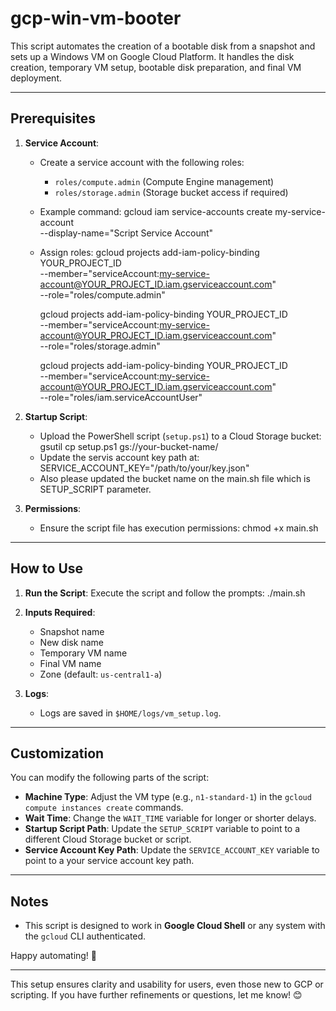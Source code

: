 # gcp-win-vm-booter
This script automates the creation of a bootable disk from a snapshot and sets up a Windows VM on Google Cloud Platform. It handles the disk creation, temporary VM setup, bootable disk preparation, and final VM deployment.

---

## Prerequisites

   
1. **Service Account**:
   - Create a service account with the following roles:
     - `roles/compute.admin` (Compute Engine management)
     - `roles/storage.admin` (Storage bucket access if required)
   - Example command:
     gcloud iam service-accounts create my-service-account \
         --display-name="Script Service Account"

   - Assign roles:
     gcloud projects add-iam-policy-binding YOUR_PROJECT_ID \
         --member="serviceAccount:my-service-account@YOUR_PROJECT_ID.iam.gserviceaccount.com" \
         --role="roles/compute.admin"

     gcloud projects add-iam-policy-binding YOUR_PROJECT_ID \
         --member="serviceAccount:my-service-account@YOUR_PROJECT_ID.iam.gserviceaccount.com" \
         --role="roles/storage.admin"
     
     gcloud projects add-iam-policy-binding YOUR_PROJECT_ID \
         --member="serviceAccount:my-service-account@YOUR_PROJECT_ID.iam.gserviceaccount.com" \
         --role="roles/iam.serviceAccountUser"

2. **Startup Script**:
   - Upload the PowerShell script (`setup.ps1`) to a Cloud Storage bucket:
     gsutil cp setup.ps1 gs://your-bucket-name/
   - Update the servis account key path at: SERVICE_ACCOUNT_KEY="/path/to/your/key.json"
   - Also please updated the bucket name on the main.sh file which is SETUP_SCRIPT parameter.


3. **Permissions**:
   - Ensure the script file has execution permissions:
     chmod +x main.sh
---

## How to Use

1. **Run the Script**:
   Execute the script and follow the prompts:
   ./main.sh
   
2. **Inputs Required**:
   - Snapshot name
   - New disk name
   - Temporary VM name
   - Final VM name
   - Zone (default: `us-central1-a`)

3. **Logs**:
   - Logs are saved in `$HOME/logs/vm_setup.log`.

---

## Customization

You can modify the following parts of the script:
- **Machine Type**: Adjust the VM type (e.g., `n1-standard-1`) in the `gcloud compute instances create` commands.
- **Wait Time**: Change the `WAIT_TIME` variable for longer or shorter delays.
- **Startup Script Path**: Update the `SETUP_SCRIPT` variable to point to a different Cloud Storage bucket or script.
- **Service Account Key Path**: Update the `SERVICE_ACCOUNT_KEY` variable to point to a your service account key path.

---

## Notes

- This script is designed to work in **Google Cloud Shell** or any system with the `gcloud` CLI authenticated.

Happy automating! 🚀

---

This setup ensures clarity and usability for users, even those new to GCP or scripting. If you have further refinements or questions, let me know! 😊
